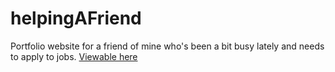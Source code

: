 # helpingAFriend
Portfolio website for a friend of mine who's been a bit busy lately and needs to apply to jobs. [Viewable here](https://michaelkurdyla.github.io/helpingAFriend/)
